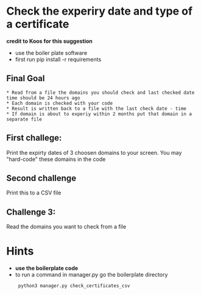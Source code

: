 # Check the experiry date and type of a certificate

__credit to Koos for this suggestion__

* use the boiler plate software
* first run pip install -r requirements

## Final Goal
    * Read from a file the domains you should check and last checked date time should be 24 hours ago
    * Each domain is checked with your code 
    * Result is written back to a file with the last check date - time
    * If domain is about to experiy within 2 months put that domain in a separate file
          

## First challege:

Print the expirty dates of 3 choosen domains to your screen. You may "hard-code" these domains in the code

## Second challenge

Print this to a CSV file

## Challenge 3: 

Read the domains you want to check from a file 

# Hints

* __use the boilerplate code__
* to run a command in manager.py go the boilerplate directory
   ```bash
    python3 manager.py check_certificates_csv
 
```

